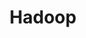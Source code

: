 ---
layout: default
title: Hadoop
parent: Big Data
nav_order: 1
has_children: true
permalink: /docs/big-data/hadoop
published: false
---